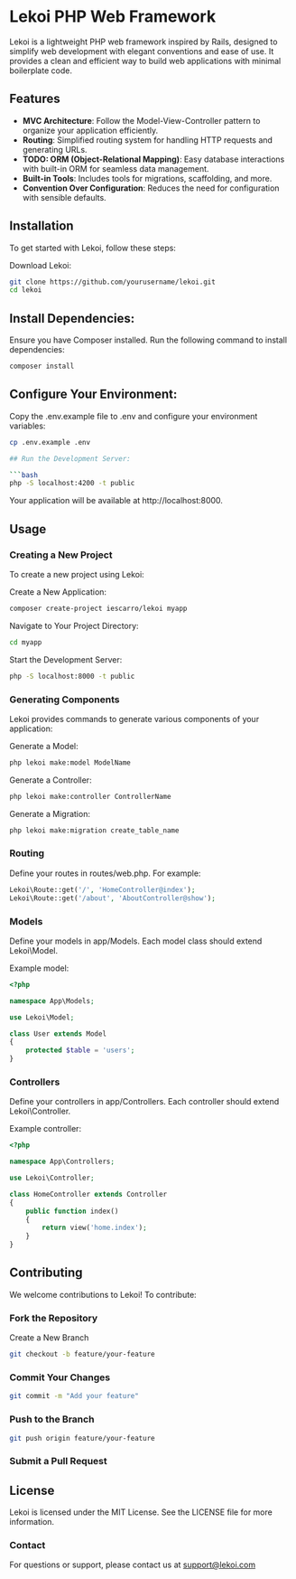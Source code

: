 # Lekoi PHP Web Framework

Lekoi is a lightweight PHP web framework inspired by Rails, designed to simplify web development with elegant conventions and ease of use. It provides a clean and efficient way to build web applications with minimal boilerplate code.

## Features

* **MVC Architecture**: Follow the Model-View-Controller pattern to organize your application efficiently.
* **Routing**: Simplified routing system for handling HTTP requests and generating URLs.
* **TODO: ORM (Object-Relational Mapping)**: Easy database interactions with built-in ORM for seamless data management.
* **Built-in Tools**: Includes tools for migrations, scaffolding, and more.
* **Convention Over Configuration**: Reduces the need for configuration with sensible defaults.

## Installation

To get started with Lekoi, follow these steps:

Download Lekoi:

```bash
git clone https://github.com/yourusername/lekoi.git
cd lekoi
```

## Install Dependencies:

Ensure you have Composer installed. Run the following command to install dependencies:

```bash
composer install
```

## Configure Your Environment:

Copy the .env.example file to .env and configure your environment variables:

````bash
cp .env.example .env

## Run the Development Server:

```bash
php -S localhost:4200 -t public
````

Your application will be available at http://localhost:8000.

## Usage

### Creating a New Project

To create a new project using Lekoi:

Create a New Application:

```bash
composer create-project iescarro/lekoi myapp
```

Navigate to Your Project Directory:

```bash
cd myapp
```

Start the Development Server:

```bash
php -S localhost:8000 -t public
```

### Generating Components

Lekoi provides commands to generate various components of your application:

Generate a Model:

```bash
php lekoi make:model ModelName
```

Generate a Controller:

```bash
php lekoi make:controller ControllerName
```

Generate a Migration:

```bash
php lekoi make:migration create_table_name
```

### Routing

Define your routes in routes/web.php. For example:

```php
Lekoi\Route::get('/', 'HomeController@index');
Lekoi\Route::get('/about', 'AboutController@show');
```

### Models

Define your models in app/Models. Each model class should extend Lekoi\Model.

Example model:

```php
<?php

namespace App\Models;

use Lekoi\Model;

class User extends Model
{
    protected $table = 'users';
}
```

### Controllers

Define your controllers in app/Controllers. Each controller should extend Lekoi\Controller.

Example controller:

```php
<?php

namespace App\Controllers;

use Lekoi\Controller;

class HomeController extends Controller
{
    public function index()
    {
        return view('home.index');
    }
}
```

## Contributing

We welcome contributions to Lekoi! To contribute:

### Fork the Repository

Create a New Branch

```bash
git checkout -b feature/your-feature
```

### Commit Your Changes

```bash
git commit -m "Add your feature"
```

### Push to the Branch

```bash
git push origin feature/your-feature
```

### Submit a Pull Request

## License

Lekoi is licensed under the MIT License. See the LICENSE file for more information.

### Contact

For questions or support, please contact us at support@lekoi.com
